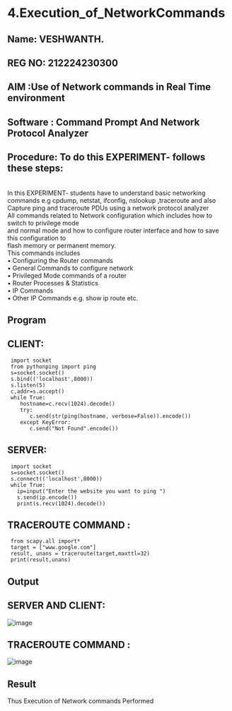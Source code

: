 # 4.Execution_of_NetworkCommands
## Name: VESHWANTH.
## REG NO: 212224230300
## AIM :Use of Network commands in Real Time environment
## Software : Command Prompt And Network Protocol Analyzer
## Procedure: To do this EXPERIMENT- follows these steps:
<BR>
In this EXPERIMENT- students have to understand basic networking commands e.g cpdump, netstat, ifconfig, nslookup ,traceroute and also Capture ping and traceroute PDUs using a network protocol analyzer 
<BR>
All commands related to Network configuration which includes how to switch to privilege mode
<BR>
and normal mode and how to configure router interface and how to save this configuration to
<BR>
flash memory or permanent memory.
<BR>
This commands includes
<BR>
• Configuring the Router commands
<BR>
• General Commands to configure network
<BR>
• Privileged Mode commands of a router 
<BR>
• Router Processes & Statistics
<BR>
• IP Commands
<BR>
• Other IP Commands e.g. show ip route etc.
<BR>

## Program
## CLIENT:
     import socket
     from pythonping import ping
     s=socket.socket()
     s.bind(('localhost',8000))
     s.listen(5)
     c,addr=s.accept()
     while True:
        hostname=c.recv(1024).decode()
        try:
           c.send(str(ping(hostname, verbose=False)).encode())
        except KeyError:
           c.send("Not Found".encode())

## SERVER:
     import socket
     s=socket.socket()
     s.connect(('localhost',8000))
     while True:
       ip=input("Enter the website you want to ping ")
       s.send(ip.encode())
       print(s.recv(1024).decode())

## TRACEROUTE COMMAND :
     from scapy.all import*
     target = ["www.google.com"]
     result, unans = traceroute(target,maxttl=32)
     print(result,unans)

## Output
## SERVER AND CLIENT:
![image](https://github.com/user-attachments/assets/a5d2d314-7bbc-4b65-8d5f-ea616fc8a5d9)
## TRACEROUTE COMMAND :     
![image](https://github.com/user-attachments/assets/e000380d-d1f9-4a33-909e-2c90147d52af)


## Result
Thus Execution of Network commands Performed 
